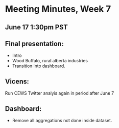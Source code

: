 # Meeting Minutes, Week 7

## June 17 1:30pm PST

## Final presentation:

* Intro
* Wood Buffalo, rural alberta industries
* Transition into dashboard.

## Vicens:

Run CEWS Twitter analyis again in period after June 7

## Dashboard:

* Remove all aggregations not done inside dataset.

 


